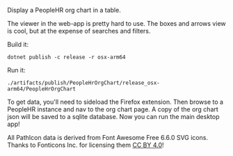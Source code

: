 Display a PeopleHR org chart in a table.

The viewer in the web-app is pretty hard to use.
The boxes and arrows view is cool, but at the expense of searches and filters.

Build it:

```shell
dotnet publish -c release -r osx-arm64
```

Run it:

```shell
./artifacts/publish/PeopleHrOrgChart/release_osx-arm64/PeopleHrOrgChart
```

To get data, you'll need to sideload the Firefox extension.
Then browse to a PeopleHR instance and nav to the org chart page.
A copy of the org chart json will be saved to a sqlite database.
Now you can run the main desktop app!

All PathIcon data is derived from Font Awesome Free 6.6.0 SVG icons.
Thanks to Fonticons Inc. for licensing them [CC BY 4.0](https://fontawesome.com/license/free)!
